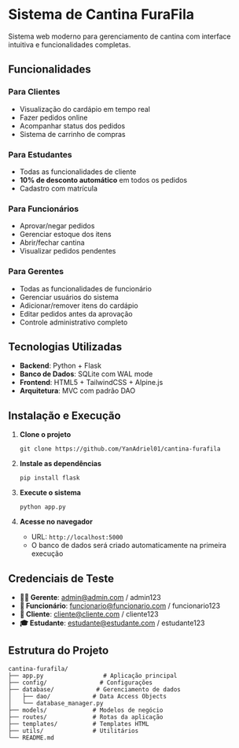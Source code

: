 # Sistema de Cantina FuraFila

Sistema web moderno para gerenciamento de cantina com interface intuitiva e funcionalidades completas.

## Funcionalidades

### Para Clientes
- Visualização do cardápio em tempo real
- Fazer pedidos online
- Acompanhar status dos pedidos
- Sistema de carrinho de compras

### Para Estudantes
- Todas as funcionalidades de cliente
- **10% de desconto automático** em todos os pedidos
- Cadastro com matrícula

### Para Funcionários
- Aprovar/negar pedidos
- Gerenciar estoque dos itens
- Abrir/fechar cantina
- Visualizar pedidos pendentes

### Para Gerentes
- Todas as funcionalidades de funcionário
- Gerenciar usuários do sistema
- Adicionar/remover itens do cardápio
- Editar pedidos antes da aprovação
- Controle administrativo completo

## Tecnologias Utilizadas

- **Backend**: Python + Flask
- **Banco de Dados**: SQLite com WAL mode
- **Frontend**: HTML5 + TailwindCSS + Alpine.js
- **Arquitetura**: MVC com padrão DAO

## Instalação e Execução

1. **Clone o projeto**
   ```
   git clone https://github.com/YanAdriel01/cantina-furafila
   ```

2. **Instale as dependências**
   ```
   pip install flask
   ```

3. **Execute o sistema**
   ```
   python app.py
   ```

4. **Acesse no navegador**
   - URL: `http://localhost:5000`
   - O banco de dados será criado automaticamente na primeira execução

## Credenciais de Teste

- **👨‍💼 Gerente**: admin@admin.com / admin123
- **👷 Funcionário**: funcionario@funcionario.com / funcionario123
- **👤 Cliente**: cliente@cliente.com / cliente123
- **🎓 Estudante**: estudante@estudante.com / estudante123

## Estrutura do Projeto

```
cantina-furafila/
├── app.py                 # Aplicação principal
├── config/               # Configurações
├── database/            # Gerenciamento de dados
│   ├── dao/            # Data Access Objects
│   └── database_manager.py
├── models/             # Modelos de negócio
├── routes/             # Rotas da aplicação
├── templates/          # Templates HTML
├── utils/              # Utilitários
└── README.md
```
